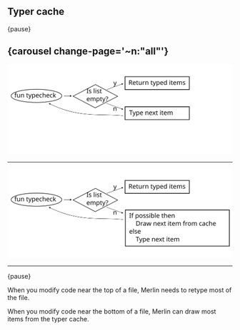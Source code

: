 ## Typer cache

{pause}


{carousel change-page='~n:"all"'}
-----
![](images/typer.svg)

---

![](images/typer_with_cache.svg)

-----

{pause}

When you modify code near the top of a file, Merlin needs to retype most of the file.

When you modify code near the bottom of a file, Merlin can draw most items from the typer cache.
